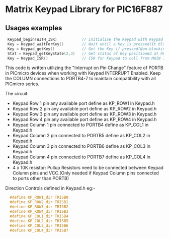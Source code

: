 Matrix Keypad Library for PIC16F887
================================================================================
 Usages examples
 ----------------------------------------------------------------------------
 ```c
  Keypad_begin(WITH_ISR)           // Initialise the Keypad with Keypad Interrupt Enabled(WITH_ISR or WITHOUT_ISR)
  Key = Keypad_waitForKey()        // Wait until a Key is pressed(It blocks the execution)
  Key = Keypad_getKey()            // Get the Key if pressed(Non-blocking)
  Stat = Keypad_getKeyState(2,3)   // Get status of Key positioned at ROW 2 and COL 3(PRESSED or RELEASED)
  Key = Keypad_ISR()               // ISR for Keypad to call from MAIN Interrupt routine
```
 
 This code is written utilizing the "Interrupt on Pin Change" feature of PORTB
 in PICmicro devices when working with Keypad INTERRUPT Enabled. Keep the
 COLUMN connections to PORTB4-7 to maintain compatibility with all PICmicro series.

 The circuit:
 * Keypad Row 1 pin any available port define as KP_ROW1 in Keypad.h
 * Keypad Row 2 pin any available port define as KP_ROW2 in Keypad.h
 * Keypad Row 3 pin any available port define as KP_ROW3 in Keypad.h
 * Keypad Row 4 pin any available port define as KP_ROW4 in Keypad.h
 * Keypad Column 1 pin connected to PORTB4 define as KP_COL1 in Keypad.h
 * Keypad Column 2 pin connected to PORTB5 define as KP_COL2 in Keypad.h
 * Keypad Column 3 pin connected to PORTB6 define as KP_COL3 in Keypad.h
 * Keypad Column 4 pin connected to PORTB7 define as KP_COL4 in Keypad.h
 * 4 x 10K resistor: Pullup Resistors need to be connected between Keypad Column pins and VCC.(Only needed if Keypad Column pins connected to ports other than PORTB)
 
 Direction Controls defined in Keypad.h
 eg:-
```c
  #define KP_ROW1_dir TRISB0
  #define KP_ROW2_dir TRISB1
  #define KP_ROW3_dir TRISB2
  #define KP_ROW4_dir TRISB3
  #define KP_COL1_dir TRISB4
  #define KP_COL2_dir TRISB5
  #define KP_COL3_dir TRISB6
  #define KP_COL4_dir TRISB7
```
